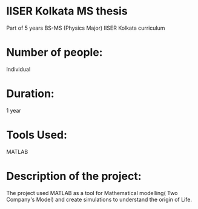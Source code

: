 # IISER Kolkata MS thesis
Part of 5 years BS-MS (Physics Major) IISER Kolkata curriculum 

# Number of people: 
Individual 

# Duration: 
1 year

# Tools Used:  
MATLAB

# Description of the project:
The project used MATLAB as a tool for Mathematical modelling( Two Company's Model) and create simulations to understand the origin of Life.
